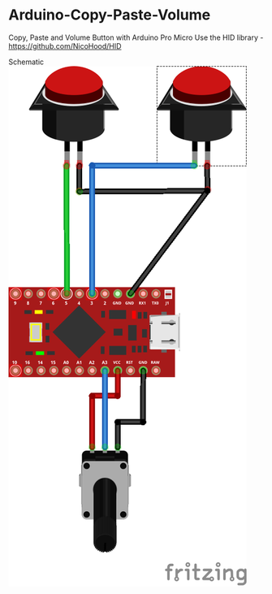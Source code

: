 # Arduino-Copy-Paste-Volume
Copy, Paste and Volume Button with Arduino Pro Micro
Use the HID library - https://github.com/NicoHood/HID


Schematic
![schematic](CopyPasteVolume.png)
